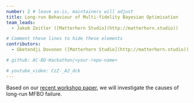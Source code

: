 ```yaml
---
number: 2 # leave as-is, maintainers will adjust
title: Long-run Behaviour of Multi-fidelity Bayesian Optimisation
team_leads:
  - Jakob Zeitler ([Matterhorn Studio](http://matterhorn.studio))

# Comment these lines to hide these elements
contributors:
  - Gbetondji Dovonon ([Matterhorn Studio](http://matterhorn.studio))

# github: AC-BO-Hackathon/<your-repo-name>

# youtube_video: CzZ-_A2_dck
---
```


Based on our [recent workshop paper](https://arxiv.org/abs/2312.12633), we will investigate the causes of long-run MFBO failure.
